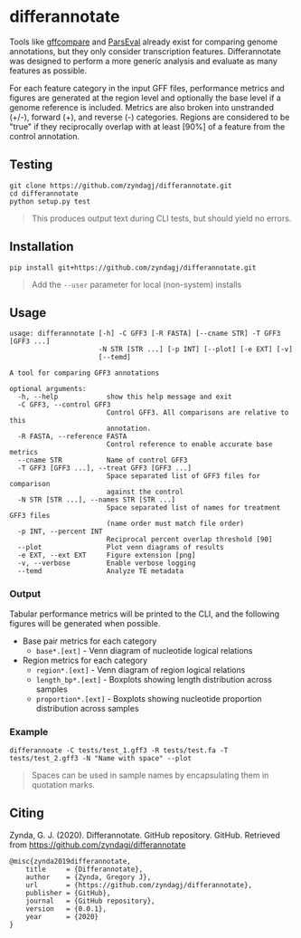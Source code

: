 # differannotate

Tools like [gffcompare](https://ccb.jhu.edu/software/stringtie/gffcompare.shtml) and [ParsEval](https://aegean.readthedocs.io/en/v0.16.0/parseval.html) already exist for comparing genome annotations, but they only consider transcription features.
Differannotate was designed to perform a more generic analysis and evaluate as many features as possible.

For each feature category in the input GFF files, performance metrics and figures are generated at the region level and optionally the base level if a genome reference is included.
Metrics are also broken into unstranded (+/-), forward (+), and reverse (-) categories.
Regions are considered to be "true" if they reciprocally overlap with at least [90%] of a feature from the control annotation.

## Testing

```
git clone https://github.com/zyndagj/differannotate.git
cd differannotate
python setup.py test
```

> This produces output text during CLI tests, but should yield no errors.

## Installation

```
pip install git+https://github.com/zyndagj/differannotate.git
```

> Add the `--user` parameter for local (non-system) installs

## Usage

```
usage: differannotate [-h] -C GFF3 [-R FASTA] [--cname STR] -T GFF3 [GFF3 ...]
                      -N STR [STR ...] [-p INT] [--plot] [-e EXT] [-v]
                      [--temd]

A tool for comparing GFF3 annotations

optional arguments:
  -h, --help            show this help message and exit
  -C GFF3, --control GFF3
                        Control GFF3. All comparisons are relative to this
                        annotation.
  -R FASTA, --reference FASTA
                        Control reference to enable accurate base metrics
  --cname STR           Name of control GFF3
  -T GFF3 [GFF3 ...], --treat GFF3 [GFF3 ...]
                        Space separated list of GFF3 files for comparison
                        against the control
  -N STR [STR ...], --names STR [STR ...]
                        Space separated list of names for treatment GFF3 files
                        (name order must match file order)
  -p INT, --percent INT
                        Reciprocal percent overlap threshold [90]
  --plot                Plot venn diagrams of results
  -e EXT, --ext EXT     Figure extension [png]
  -v, --verbose         Enable verbose logging
  --temd                Analyze TE metadata
```

### Output

Tabular performance metrics will be printed to the CLI, and the following figures will be generated when possible.

- Base pair metrics for each category
  - `base*.[ext]` - Venn diagram of nucleotide logical relations
- Region metrics for each category
  - `region*.[ext]` - Venn diagram of region logical relations
  - `length_bp*.[ext]` - Boxplots showing length distribution across samples
  - `proportion*.[ext]` - Boxplots showing nucleotide proportion distribution across samples

### Example

```
differannoate -C tests/test_1.gff3 -R tests/test.fa -T tests/test_2.gff3 -N "Name with space" --plot
```

> Spaces can be used in sample names by encapsulating them in quotation marks.

## Citing
Zynda, G. J. (2020). Differannotate. GitHub repository. GitHub. Retrieved from https://github.com/zyndagj/differannotate

```
@misc{zynda2019differannotate,
    title     = {Differannotate},
    author    = {Zynda, Gregory J},
    url       = {https://github.com/zyndagj/differannotate},
    publisher = {GitHub},
    journal   = {GitHub repository},
    version   = {0.0.1},
    year      = {2020}
}
```
